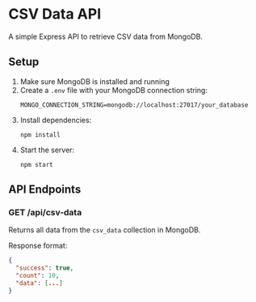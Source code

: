 # CSV Data API

A simple Express API to retrieve CSV data from MongoDB.

## Setup

1. Make sure MongoDB is installed and running
2. Create a `.env` file with your MongoDB connection string:
   ```
   MONGO_CONNECTION_STRING=mongodb://localhost:27017/your_database
   ```
3. Install dependencies:
   ```
   npm install
   ```
4. Start the server:
   ```
   npm start
   ```
   
## API Endpoints

### GET /api/csv-data
Returns all data from the `csv_data` collection in MongoDB.

Response format:
```json
{
  "success": true,
  "count": 10,
  "data": [...]
}
``` 